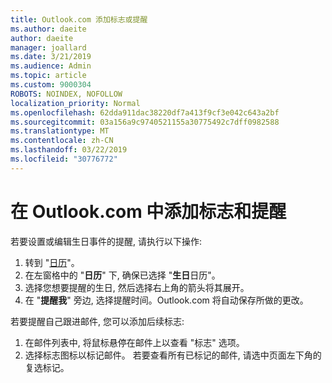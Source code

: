 ```yaml
---
title: Outlook.com 添加标志或提醒
ms.author: daeite
author: daeite
manager: joallard
ms.date: 3/21/2019
ms.audience: Admin
ms.topic: article
ms.custom: 9000304
ROBOTS: NOINDEX, NOFOLLOW
localization_priority: Normal
ms.openlocfilehash: 62dda911dac38220df7a413f9cf3e042c643a2bf
ms.sourcegitcommit: 03a156a9c9740521155a30775492c7dff0982588
ms.translationtype: MT
ms.contentlocale: zh-CN
ms.lasthandoff: 03/22/2019
ms.locfileid: "30776772"
---
```

# <a name="adding-flags-and-reminders-in-outlookcom"></a>在 Outlook.com 中添加标志和提醒

若要设置或编辑生日事件的提醒, 请执行以下操作:

1. 转到 "[日历](https://outlook.live.com/calendar/)"。
1. 在左窗格中的 "**日历**" 下, 确保已选择 "**生日**日历"。
1. 选择您想要提醒的生日, 然后选择右上角的箭头将其展开。
1. 在 "**提醒我**" 旁边, 选择提醒时间。Outlook.com 将自动保存所做的更改。

若要提醒自己跟进邮件, 您可以添加后续标志:

1. 在邮件列表中, 将鼠标悬停在邮件上以查看 "标志" 选项。
1. 选择标志图标以标记邮件。 若要查看所有已标记的邮件, 请选中页面左下角的复选标记。